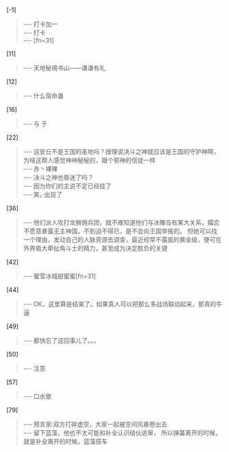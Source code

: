 
[-1] 
>--- 打卡加一<br>
>--- 打卡<br>
>--- [fn=31]<br>

[11] 
>--- 天地秘境书山——谦谦有礼<br>

[12] 
>--- 什么宿命蛊<br>

[16] 
>--- 与  于<br>

[22] 
>--- 这安丘不是王国的圣地吗？按理说决斗之神就应该是王国的守护神啊，为啥这帮人感觉神神秘秘的，跟个邪神的信徒一样<br>
>--- 赤丶裸裸<br>
>--- 决斗之神也昏迷了吗？<br>
>--- 因为你们的主说不定已经挂了<br>
>--- 笑。·出现了<br>

[36] 
>--- 他们派人攻打龙狮佣兵团，就不难知道他们与冰雕岛有某大关系，孀恋不愿意暴露无主神国，不到迫不得已，是不会向王国举报的。
但她可以找一个理由，发动自己的人脉资源去调查，最近经常不露面的黄金级，便可在外界极大牵扯角斗士的精力，甚至成为决定胜负的关键<br>

[42] 
>--- 蜜雪冰城甜蜜蜜[fn=31]<br>

[44] 
>--- OK，这里算是结束了。如果真人可以把那么多战场联动起来，那真的牛逼<br>

[49] 
>--- 都快忘了这回事儿了。。。<br>

[50] 
>--- 注意<br>

[57] 
>--- 口水歌<br>

[79] 
>--- 预言家:双方打碎虚空，大家一起被空间风暴卷出去<br>
>--- 留下蓝藻，他也不太可能和补全认识结伙逃窜，
所以弹簧离开的时候，就是补全离开的时候，蓝藻搭车<br>
